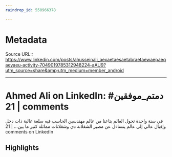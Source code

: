 ```yaml
---
raindrop_id: 550966378

---
```


# Metadata
Source URL:: https://www.linkedin.com/posts/ahusseinali_aexaetaesaetabraetaewaepaeqaeyaeu-activity-7049019785312948224-aAU9?utm_source=share&amp;utm_medium=member_android


---
# Ahmed Ali on LinkedIn: #دمتم_موفقين | 21 comments

في سنة واحدة تحول العالم بتاعنا من عالم مهندسين الحاسب فيه سلعة غالية ذات دخل وإقبال عالي إلى عالم يتساءل عن مصير الشغلانة دي وشغلانات مماثلة كتير  ما بين… | 21 comments on LinkedIn

## Highlights
